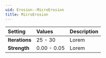 ```yaml
---
uid: Erosion--MicroErosion
title: MicroErosion
---
```


| Setting        | Values      | Description |
| :------------- | :---------- | :---------- |
| **Iterations** | 25 - 30     | Lorem |
| **Strength**   | 0.00 - 0.05 | Lorem |




